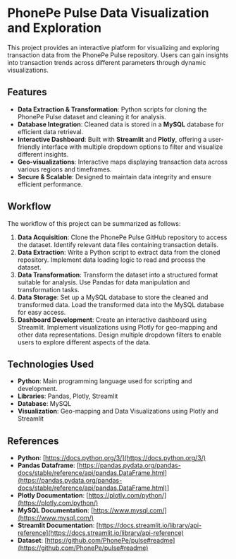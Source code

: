 # PhonePe Pulse Data Visualization and Exploration

This project provides an interactive platform for visualizing and exploring transaction data from the PhonePe Pulse repository. Users can gain insights into transaction trends across different parameters through dynamic visualizations.

## Features

- **Data Extraction & Transformation**: Python scripts for cloning the PhonePe Pulse dataset and cleaning it for analysis.
- **Database Integration**: Cleaned data is stored in a **MySQL** database for efficient data retrieval.
- **Interactive Dashboard**: Built with **Streamlit** and **Plotly**, offering a user-friendly interface with multiple dropdown options to filter and visualize different insights.
- **Geo-visualizations**: Interactive maps displaying transaction data across various regions and timeframes.
- **Secure & Scalable**: Designed to maintain data integrity and ensure efficient performance.
  
## Workflow

The workflow of this project can be summarized as follows:

1. **Data Acquisition**: Clone the PhonePe Pulse GitHub repository to access the dataset. Identify relevant data files containing transaction details.
2. **Data Extraction**: Write a Python script to extract data from the cloned repository. Implement data loading logic to read and process the dataset.
3. **Data Transformation**: Transform the dataset into a structured format suitable for analysis. Use Pandas for data manipulation and transformation tasks.
4. **Data Storage**: Set up a MySQL database to store the cleaned and transformed data. Load the transformed data into the MySQL database for easy access.
5. **Dashboard Development**: Create an interactive dashboard using Streamlit. Implement visualizations using Plotly for geo-mapping and other data representations. Design multiple dropdown filters to enable users to explore different aspects of the data.

## Technologies Used

- **Python**: Main programming language used for scripting and development.
- **Libraries**: Pandas, Plotly, Streamlit
- **Database**: MySQL
- **Visualization**: Geo-mapping and Data Visualizations using Plotly and Streamlit

## References

- **Python**: [https://docs.python.org/3/](https://docs.python.org/3/)
- **Pandas Dataframe**: [https://pandas.pydata.org/pandas-docs/stable/reference/api/pandas.DataFrame.html](https://pandas.pydata.org/pandas-docs/stable/reference/api/pandas.DataFrame.html)]
- **Plotly Documentation**: [https://plotly.com/python/](https://plotly.com/python/)
- **MySQL Documentation**: [https://www.mysql.com/](https://www.mysql.com/)
- **Streamlit Documentation**: [https://docs.streamlit.io/library/api-reference](https://docs.streamlit.io/library/api-reference)
- **Dataset**: [https://github.com/PhonePe/pulse#readme](https://github.com/PhonePe/pulse#readme)
